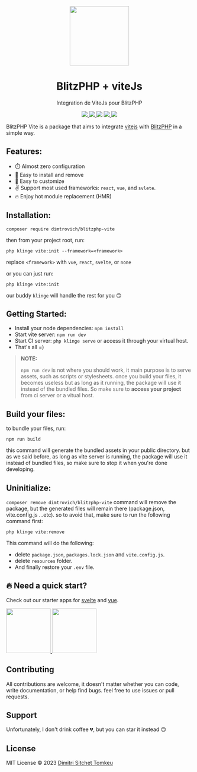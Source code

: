 <div align="center">
	<img width="160px" src="src/logo.png">
  	<h1>BlitzPHP + viteJs</h1>
  	<p>Integration de ViteJs pour BlitzPHP</p>
	<p>
		<a href="https://github.com/dimtrovich/blitzphp-vite/releases">
			<img src="https://custom-icon-badges.herokuapp.com/github/v/release/dimtrovich/blitzphp-vite?logo=tag">
		</a>
		<a href="https://github.com/vitejs/awesome-vite#blitzphp">
<img src="https://awesome.re/mentioned-badge.svg">
</a>
<img src="https://custom-icon-badges.herokuapp.com/packagist/stars/dimtrovich/blitzphp-vite?logo=star">
		<a href="https://packagist.org/packages/dimtrovich/blitzphp-vite">
			<img src="https://badges.hiptest.com:/packagist/dt/dimtrovich/blitzphp-vite?color=%23c700ff&logo=packagist&logoColor=%23c700ff">
		</a>
		<a href="LICENSE">
			<img src="https://custom-icon-badges.herokuapp.com/packagist/l/dimtrovich/blitzphp-vite?logo=law">
		</a>
	</p>
</div>

BlitzPHP Vite is a package that aims to integrate [vitejs](https://vitejs.dev/) with [BlitzPHP](http://blitz-php.byethost14.com/) in a simple way.

## Features:
 - ⏱️ Almost zero configuration
 - 🧩 Easy to install and remove
 - 🔨 Easy to customize
 - ✌️ Support most used frameworks: `react`, `vue`, and `svlete`.
 - 🔥 Enjoy hot module replacement (HMR)
 
## Installation:

```
composer require dimtrovich/blitzphp-vite
```

then from your project root, run:

```
php klinge vite:init --framework=<framework>
```

replace `<framework>` with `vue`, `react`, `svelte`, or `none`

or you can just run:

```
php klinge vite:init
```

our buddy `klinge` will handle the rest for you 🙃

## Getting Started:
- Install your node dependencies: `npm install`
- Start vite server: `npm run dev`
- Start CI server: `php klinge serve` or access it through your virtual host.
- That's all =)

> **NOTE:**
> 
> `npm run dev` is not where you should work, it main purpose is to serve assets, such as scripts or stylesheets.
> once you build your files, it becomes useless
> but as long as it running, the package will use it instead of the bundled files.
> So make sure to **access your project** from ci server or a vitual host.

## Build your files:

to bundle your files, run: 
```
npm run build
```
this command will generate the bundled assets in your public directory. 
but as we said before, as long as vite server is running, the package will use it instead of bundled files, so make sure to stop it when you're done developing.

## Uninitialize:

`composer remove dimtrovich/blitzphp-vite` command will remove the package, but the generated files will remain there (package.json, vite.config.js ...etc).
so to avoid that, make sure to run the following command first:

```
php klinge vite:remove
```
This command will do the following:
- delete `package.json`, `packages.lock.json` and `vite.config.js`.
- delete `resources` folder.
- And finally restore your `.env` file.

## 🔥 Need a quick start?
Check out our starter apps for [svelte](https://github.com/dimtrovich/ci-svelte-appstarter) and [vue](https://github.com/dimtrovich/ci-vue-appstarter).

<a href="https://github.com/dimtrovich/ci-svelte-appstarter">
	<img width="120px" src="https://github.com/dimtrovich/ci-svelte-appstarter/raw/master/ci-svelte.webp">
</a>
<a href="https://github.com/dimtrovich/ci-vue-appstarter">
	<img width="120px" src="https://github.com/dimtrovich/ci-vue-appstarter/raw/master/ci-vue.webp">
</a> 

## Contributing
All contributions are welcome, it doesn't matter whether you can code, write documentation, or help find bugs.
feel free to use issues or pull requests.

## Support
Unfortunately, I don't drink coffee 💔, but you can star it instead 🙃

## License

MIT License &copy; 2023 [Dimitri Sitchet Tomkeu](https://github.com/dimtrovich)
